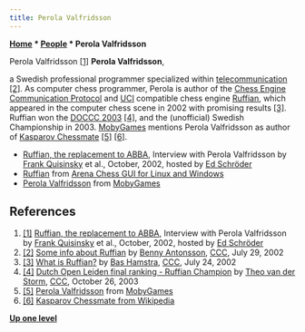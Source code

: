 ```yaml
---
title: Perola Valfridsson
---
```

**[Home](Home "Home") \* [People](People "People") \* Perola Valfridsson**



 [](http://www.top-5000.nl/int/ruffian.htm) Perola Valfridsson <a id="cite-note-1" href="#cite-ref-1">[1]</a> 
**Perola Valfridsson**,  

a Swedish professional programmer specialized within [telecommunication](https://en.wikipedia.org/wiki/Telecommunication) <a id="cite-note-2" href="#cite-ref-2">[2]</a>. As computer chess programmer, Perola is author of the [Chess Engine Communication Protocol](Chess_Engine_Communication_Protocol "Chess Engine Communication Protocol") and [UCI](UCI "UCI") compatible chess engine [Ruffian](Ruffian "Ruffian"), which appeared in the computer chess scene in 2002 with promising results <a id="cite-note-3" href="#cite-ref-3">[3]</a>. Ruffian won the [DOCCC 2003](DOCCC_2003 "DOCCC 2003") <a id="cite-note-4" href="#cite-ref-4">[4]</a>, and the (unofficial) Swedish Championship in 2003. [MobyGames](https://en.wikipedia.org/wiki/MobyGames) mentions Perola Valfridsson as author of [Kasparov Chessmate](Kasparov_Chessmate "Kasparov Chessmate") <a id="cite-note-5" href="#cite-ref-5">[5]</a> <a id="cite-note-6" href="#cite-ref-6">[6]</a>. 






* [Ruffian, the replacement to ABBA](http://www.top-5000.nl/int/ruffian.htm), Interview with Perola Valfridsson by [Frank Quisinsky](Frank_Quisinsky "Frank Quisinsky") et al., October, 2002, hosted by [Ed Schröder](Ed_Schroder "Ed Schroder")
* [Ruffian](http://www.playwitharena.com/?Partner_Chess_Engines:Ruffian%26nbsp%3B) from [Arena Chess GUI for Linux and Windows](Arena "Arena")
* [Perola Valfridsson](http://www.mobygames.com/developer/sheet/view/by_genre/developerId,281982/) from [MobyGames](https://en.wikipedia.org/wiki/MobyGames)


## References


1. <a id="cite-ref-1" href="#cite-note-1">[1]</a> [Ruffian, the replacement to ABBA](http://www.top-5000.nl/int/ruffian.htm), Interview with Perola Valfridsson by [Frank Quisinsky](Frank_Quisinsky "Frank Quisinsky") et al., October, 2002, hosted by [Ed Schröder](Ed_Schroder "Ed Schroder")
2. <a id="cite-ref-2" href="#cite-note-2">[2]</a> [Some info about Ruffian](https://www.stmintz.com/ccc/index.php?id=243152) by [Benny Antonsson](Benny_Antonsson "Benny Antonsson"), [CCC](CCC "CCC"), July 29, 2002
3. <a id="cite-ref-3" href="#cite-note-3">[3]</a> [What is Ruffian?](https://www.stmintz.com/ccc/index.php?id=242402) by [Bas Hamstra](Bas_Hamstra "Bas Hamstra"), [CCC](CCC "CCC"), July 24, 2002
4. <a id="cite-ref-4" href="#cite-note-4">[4]</a> [Dutch Open Leiden final ranking - Ruffian Champion](https://www.stmintz.com/ccc/index.php?id=323778) by [Theo van der Storm](Theo_van_der_Storm "Theo van der Storm"), [CCC](CCC "CCC"), October 26, 2003
5. <a id="cite-ref-5" href="#cite-note-5">[5]</a> [Perola Valfridsson](http://www.mobygames.com/developer/sheet/view/by_genre/developerId,281982/) from [MobyGames](https://en.wikipedia.org/wiki/MobyGames)
6. <a id="cite-ref-6" href="#cite-note-6">[6]</a> [Kasparov Chessmate from Wikipedia](https://en.wikipedia.org/wiki/Kasparov_Chessmate)

**[Up one level](People "People")**







 
